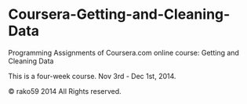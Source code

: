 Coursera-Getting-and-Cleaning-Data
==================================
Programming Assignments of Coursera.com online course: Getting and Cleaning Data

This is a four-week course. Nov 3rd - Dec 1st, 2014.

© rako59 2014 All Rights reserved.
